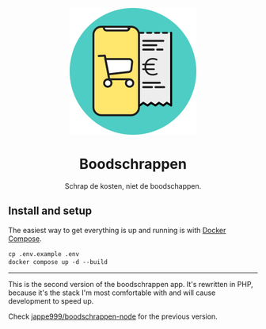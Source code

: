 <p align="center">
  <img src="public/images/logo.svg" width="256">
</p>
<h1 align="center">Boodschrappen</h1>
<p align="center">
  Schrap de kosten, niet de boodschappen.
</p>

## Install and setup

The easiest way to get everything is up and running is with [Docker Compose](https://docs.docker.com/compose/install/).

```
cp .env.example .env
docker compose up -d --build
```

---

This is the second version of the boodschrappen app. It's rewritten in PHP, because it's the stack I'm most comfortable with and will cause development to speed up.

Check [jappe999/boodschrappen-node](https://github.com/jappe999/boodschrappen-node) for the previous version.
